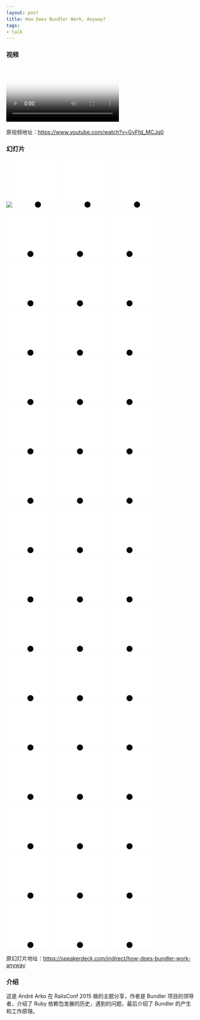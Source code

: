 ```yaml
---
layout: post
title: How Does Bundler Work, Anyway?
tags:
- talk
---
```


### 视频

<video class="video" poster="/assets/How-Does-Bundler-Work-Anyway/poster.jpg" preload controls>
  <source src="/assets/How-Does-Bundler-Work-Anyway/video.webm" type="video/webm">
  <source src="/assets/How-Does-Bundler-Work-Anyway/video.mp4" type="video/mp4">
</video>

原视频地址：<https://www.youtube.com/watch?v=GvFfd_MCJq0>

### 幻灯片

<div class="slideshow">
  <img src="/assets/How-Does-Bundler-Work-Anyway/slide_0.jpg">
  <img src="/img/loading.gif" class="lazy" data-src="/assets/How-Does-Bundler-Work-Anyway/slide_1.jpg">
  <img src="/img/loading.gif" class="lazy" data-src="/assets/How-Does-Bundler-Work-Anyway/slide_2.jpg">
  <img src="/img/loading.gif" class="lazy" data-src="/assets/How-Does-Bundler-Work-Anyway/slide_3.jpg">
  <img src="/img/loading.gif" class="lazy" data-src="/assets/How-Does-Bundler-Work-Anyway/slide_4.jpg">
  <img src="/img/loading.gif" class="lazy" data-src="/assets/How-Does-Bundler-Work-Anyway/slide_5.jpg">
  <img src="/img/loading.gif" class="lazy" data-src="/assets/How-Does-Bundler-Work-Anyway/slide_6.jpg">
  <img src="/img/loading.gif" class="lazy" data-src="/assets/How-Does-Bundler-Work-Anyway/slide_7.jpg">
  <img src="/img/loading.gif" class="lazy" data-src="/assets/How-Does-Bundler-Work-Anyway/slide_8.jpg">
  <img src="/img/loading.gif" class="lazy" data-src="/assets/How-Does-Bundler-Work-Anyway/slide_9.jpg">
  <img src="/img/loading.gif" class="lazy" data-src="/assets/How-Does-Bundler-Work-Anyway/slide_10.jpg">
  <img src="/img/loading.gif" class="lazy" data-src="/assets/How-Does-Bundler-Work-Anyway/slide_11.jpg">
  <img src="/img/loading.gif" class="lazy" data-src="/assets/How-Does-Bundler-Work-Anyway/slide_12.jpg">
  <img src="/img/loading.gif" class="lazy" data-src="/assets/How-Does-Bundler-Work-Anyway/slide_13.jpg">
  <img src="/img/loading.gif" class="lazy" data-src="/assets/How-Does-Bundler-Work-Anyway/slide_14.jpg">
  <img src="/img/loading.gif" class="lazy" data-src="/assets/How-Does-Bundler-Work-Anyway/slide_15.jpg">
  <img src="/img/loading.gif" class="lazy" data-src="/assets/How-Does-Bundler-Work-Anyway/slide_16.jpg">
  <img src="/img/loading.gif" class="lazy" data-src="/assets/How-Does-Bundler-Work-Anyway/slide_17.jpg">
  <img src="/img/loading.gif" class="lazy" data-src="/assets/How-Does-Bundler-Work-Anyway/slide_18.jpg">
  <img src="/img/loading.gif" class="lazy" data-src="/assets/How-Does-Bundler-Work-Anyway/slide_19.jpg">
  <img src="/img/loading.gif" class="lazy" data-src="/assets/How-Does-Bundler-Work-Anyway/slide_20.jpg">
  <img src="/img/loading.gif" class="lazy" data-src="/assets/How-Does-Bundler-Work-Anyway/slide_21.jpg">
  <img src="/img/loading.gif" class="lazy" data-src="/assets/How-Does-Bundler-Work-Anyway/slide_22.jpg">
  <img src="/img/loading.gif" class="lazy" data-src="/assets/How-Does-Bundler-Work-Anyway/slide_23.jpg">
  <img src="/img/loading.gif" class="lazy" data-src="/assets/How-Does-Bundler-Work-Anyway/slide_24.jpg">
  <img src="/img/loading.gif" class="lazy" data-src="/assets/How-Does-Bundler-Work-Anyway/slide_25.jpg">
  <img src="/img/loading.gif" class="lazy" data-src="/assets/How-Does-Bundler-Work-Anyway/slide_26.jpg">
  <img src="/img/loading.gif" class="lazy" data-src="/assets/How-Does-Bundler-Work-Anyway/slide_27.jpg">
  <img src="/img/loading.gif" class="lazy" data-src="/assets/How-Does-Bundler-Work-Anyway/slide_28.jpg">
  <img src="/img/loading.gif" class="lazy" data-src="/assets/How-Does-Bundler-Work-Anyway/slide_29.jpg">
  <img src="/img/loading.gif" class="lazy" data-src="/assets/How-Does-Bundler-Work-Anyway/slide_30.jpg">
  <img src="/img/loading.gif" class="lazy" data-src="/assets/How-Does-Bundler-Work-Anyway/slide_31.jpg">
  <img src="/img/loading.gif" class="lazy" data-src="/assets/How-Does-Bundler-Work-Anyway/slide_32.jpg">
  <img src="/img/loading.gif" class="lazy" data-src="/assets/How-Does-Bundler-Work-Anyway/slide_33.jpg">
  <img src="/img/loading.gif" class="lazy" data-src="/assets/How-Does-Bundler-Work-Anyway/slide_34.jpg">
  <img src="/img/loading.gif" class="lazy" data-src="/assets/How-Does-Bundler-Work-Anyway/slide_35.jpg">
  <img src="/img/loading.gif" class="lazy" data-src="/assets/How-Does-Bundler-Work-Anyway/slide_36.jpg">
  <img src="/img/loading.gif" class="lazy" data-src="/assets/How-Does-Bundler-Work-Anyway/slide_37.jpg">
  <img src="/img/loading.gif" class="lazy" data-src="/assets/How-Does-Bundler-Work-Anyway/slide_38.jpg">
  <img src="/img/loading.gif" class="lazy" data-src="/assets/How-Does-Bundler-Work-Anyway/slide_39.jpg">
  <img src="/img/loading.gif" class="lazy" data-src="/assets/How-Does-Bundler-Work-Anyway/slide_40.jpg">
  <img src="/img/loading.gif" class="lazy" data-src="/assets/How-Does-Bundler-Work-Anyway/slide_41.jpg">
  <img src="/img/loading.gif" class="lazy" data-src="/assets/How-Does-Bundler-Work-Anyway/slide_42.jpg">
  <img src="/img/loading.gif" class="lazy" data-src="/assets/How-Does-Bundler-Work-Anyway/slide_43.jpg">
  <img src="/img/loading.gif" class="lazy" data-src="/assets/How-Does-Bundler-Work-Anyway/slide_44.jpg">
  <img src="/img/loading.gif" class="lazy" data-src="/assets/How-Does-Bundler-Work-Anyway/slide_45.jpg">
  <img src="/img/loading.gif" class="lazy" data-src="/assets/How-Does-Bundler-Work-Anyway/slide_46.jpg">
  <img src="/img/loading.gif" class="lazy" data-src="/assets/How-Does-Bundler-Work-Anyway/slide_47.jpg">
  <img src="/img/loading.gif" class="lazy" data-src="/assets/How-Does-Bundler-Work-Anyway/slide_48.jpg">
</div>

原幻灯片地址：<https://speakerdeck.com/indirect/how-does-bundler-work-anyway>

### 介绍

这是 André Arko 在 RailsConf 2015
做的主题分享，作者是 Bundler 项目的领导者，介绍了 Ruby
依赖包发展的历史，遇到的问题，最后介绍了 Bundler 的产生和工作原理。
